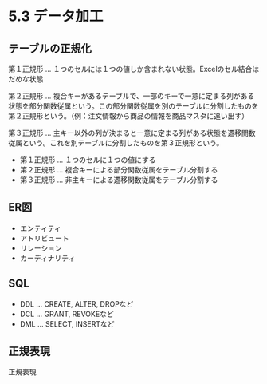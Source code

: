 # 5.3 データ加工

## テーブルの正規化

第１正規形 ... １つのセルには１つの値しか含まれない状態。Excelのセル結合はだめな状態

第２正規形 ... 複合キーがあるテーブルで、一部のキーで一意に定まる列がある状態を部分関数従属という。この部分関数従属を別のテーブルに分割したものを第２正規形という。（例：注文情報から商品の情報を商品マスタに追い出す）

第３正規形 ... 主キー以外の列が決まると一意に定まる列がある状態を遷移関数従属という。これを別テーブルに分割したものを第３正規形という。

- 第１正規形 ... １つのセルに１つの値にする
- 第２正規形 ... 複合キーによる部分関数従属をテーブル分割する
- 第３正規形 ... 非主キーによる遷移関数従属をテーブル分割する

## ER図

- エンティティ
- アトリビュート
- リレーション
- カーディナリティ

## SQL

- DDL ... CREATE, ALTER, DROPなど
- DCL ... GRANT, REVOKEなど
- DML ... SELECT, INSERTなど

## 正規表現

正規表現
